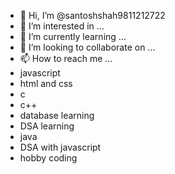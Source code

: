 - 👋 Hi, I’m @santoshshah9811212722
- 👀 I’m interested in ...
- 🌱 I’m currently learning ...
- 💞️ I’m looking to collaborate on ...
- 📫 How to reach me ...
- javascript
- html and css
- c
- c++
- database learning
- DSA learning
- java
- DSA with javascript
- hobby coding 

<!---
santoshshah9811212722/santoshshah9811212722 is a ✨ special ✨ repository because its `README.md` (this file) appears on your GitHub profile.
You can click the Preview link to take a look at your changes.
--->
